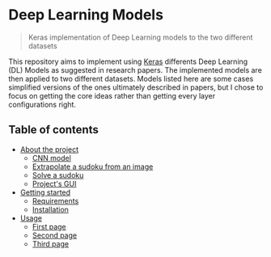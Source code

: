 # Deep Learning Models
> Keras implementation of Deep Learning models to the two different datasets

This repository aims to implement using [Keras](https://keras.io/) differents Deep Learning (DL) Models as suggested in research papers.
The implemented models are then applied to two different datasets. 
Models listed here are some cases simplified versions of the ones ultimately described in papers, but I chose to focus on getting the core ideas rather than getting every layer configurations right.

## Table of contents
- [About the project](#about-the-project)
    - [CNN model](#cnn-model)
    - [Extrapolate a sudoku from an image](#extrapolate-a-sudoku-from-an-image)
    - [Solve a sudoku](#solve-a-sudoku)
    - [Project's GUI](#projects-GUI)
- [Getting started](#getting-started)
    - [Requirements](#requirements)
    - [Installation](#installation)
- [Usage](#usage)
    - [First page](#first-page)
    - [Second page](#second-page)
    - [Third page](#third-page)
